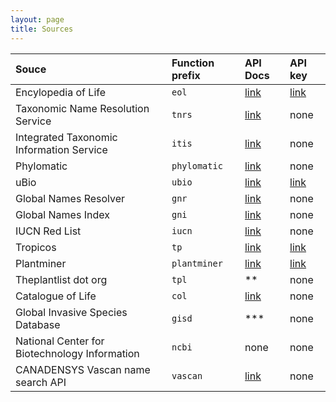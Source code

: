 ```yaml
---
layout: page
title: Sources
---
```


<table>
<colgroup>
<col style="text-align:left;"/>
<col style="text-align:left;"/>
<col style="text-align:left;"/>
<col style="text-align:left;"/>
</colgroup>

<thead>
<tr>
    <th style="text-align:left;">Souce</th>
    <th style="text-align:left;">Function prefix</th>
    <th style="text-align:left;">API Docs</th>
    <th style="text-align:left;">API key</th>
</tr>
</thead>

<tbody>
<tr>
    <td style="text-align:left;">Encylopedia of Life</td>
    <td style="text-align:left;"><code>eol</code></td>
    <td style="text-align:left;"><a href="http://www.eol.org/api/">link</a></td>
    <td style="text-align:left;"><a href="http://eol.org/users/register">link</a></td>
</tr>
<tr>
    <td style="text-align:left;">Taxonomic Name Resolution Service</td>
    <td style="text-align:left;"><code>tnrs</code></td>
    <td style="text-align:left;"><a href="http://api.phylotastic.org/tnrs">link</a></td>
    <td style="text-align:left;">none</td>
</tr>
<tr>
    <td style="text-align:left;">Integrated Taxonomic Information Service</td>
    <td style="text-align:left;"><code>itis</code></td>
    <td style="text-align:left;"><a href="http://www.itis.gov/ws_description.html">link</a></td>
    <td style="text-align:left;">none</td>
</tr>
<tr>
    <td style="text-align:left;">Phylomatic</td>
    <td style="text-align:left;"><code>phylomatic</code></td>
    <td style="text-align:left;"><a href="http://www.phylodiversity.net/phylomatic/phylomatic_api.html">link</a></td>
    <td style="text-align:left;">none</td>
</tr>
<tr>
    <td style="text-align:left;">uBio</td>
    <td style="text-align:left;"><code>ubio</code></td>
    <td style="text-align:left;"><a href="http://www.ubio.org/index.php?pagename=xml_services">link</a></td>
    <td style="text-align:left;"><a href="http://www.ubio.org/index.php?pagename=form">link</a></td>
</tr>
<tr>
    <td style="text-align:left;">Global Names Resolver</td>
    <td style="text-align:left;"><code>gnr</code></td>
    <td style="text-align:left;"><a href="http://resolver.globalnames.org/api">link</a></td>
    <td style="text-align:left;">none</td>
</tr>
<tr>
    <td style="text-align:left;">Global Names Index</td>
    <td style="text-align:left;"><code>gni</code></td>
    <td style="text-align:left;"><a href="https://github.com/dimus/gni/wiki/api">link</a></td>
    <td style="text-align:left;">none</td>
</tr>
<tr>
    <td style="text-align:left;">IUCN Red List</td>
    <td style="text-align:left;"><code>iucn</code></td>
    <td style="text-align:left;"><a href="https://www.assembla.com/spaces/sis/wiki/Red_List_API?version=3">link</a></td>
    <td style="text-align:left;">none</td>
</tr>
<tr>
    <td style="text-align:left;">Tropicos</td>
    <td style="text-align:left;"><code>tp</code></td>
    <td style="text-align:left;"><a href="http://services.tropicos.org/help">link</a></td>
    <td style="text-align:left;"><a href="http://services.tropicos.org/help?requestkey">link</a></td>
</tr>
<tr>
    <td style="text-align:left;">Plantminer</td>
    <td style="text-align:left;"><code>plantminer</code></td>
    <td style="text-align:left;"><a href="http://www.plantminer.com/help">link</a></td>
    <td style="text-align:left;"><a href="http://www.plantminer.com/help">link</a></td>
</tr>
<tr>
    <td style="text-align:left;">Theplantlist dot org</td>
    <td style="text-align:left;"><code>tpl</code></td>
    <td style="text-align:left;">**</td>
    <td style="text-align:left;">none</td>
</tr>
<tr>
    <td style="text-align:left;">Catalogue of Life</td>
    <td style="text-align:left;"><code>col</code></td>
    <td style="text-align:left;"><a href="http://www.catalogueoflife.org/colwebsite/content/web-services">link</a></td>
    <td style="text-align:left;">none</td>
</tr>
<tr>
    <td style="text-align:left;">Global Invasive Species Database</td>
    <td style="text-align:left;"><code>gisd</code></td>
    <td style="text-align:left;">***</td>
    <td style="text-align:left;">none</td>
</tr>
<tr>
    <td style="text-align:left;">National Center for Biotechnology Information</td>
    <td style="text-align:left;"><code>ncbi</code></td>
    <td style="text-align:left;">none</td>
    <td style="text-align:left;">none</td>
</tr>
<tr>
    <td style="text-align:left;">CANADENSYS Vascan name search API</td>
    <td style="text-align:left;"><code>vascan</code></td>
    <td style="text-align:left;"><a href="http://data.canadensys.net/vascan/api">link</a></td>
    <td style="text-align:left;">none</td>
</tr>
</tbody>
</table>